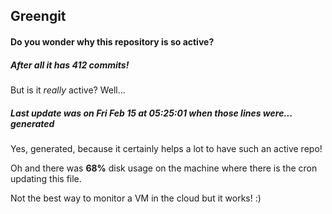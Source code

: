 ## Greengit

#### Do you wonder why this repository is so active?

##### After all it has 412 commits!

But is it *really* active? Well...

##### Last update was on Fri Feb 15 at 05:25:01 when those lines were... generated

Yes, generated, because it certainly helps a lot to have such an active repo!

Oh and there was **68%** disk usage on the machine
where there is the cron updating this file.

Not the best way to monitor a VM in the cloud but it works! :)
